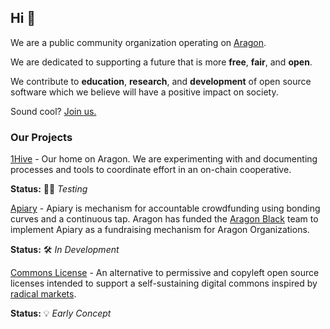 ## Hi 👋
We are a public community organization operating on [Aragon](aragon.org).

We are dedicated to supporting a future that is more **free**, **fair**, and **open**.

We contribute to **education**, **research**, and **development** of open source software which we believe will have a positive impact on society.

Sound cool? [Join us.](handbook.md)

### Our Projects
[1Hive](https://rinkeby.aragon.org/#/onehive.aragonid.eth) - Our home on Aragon. We are experimenting with and documenting processes and tools to coordinate effort in an on-chain cooperative.

**Status:** 👨‍🔬 *Testing*

[Apiary](https://github.com/1Hive/Apiary) - Apiary is mechanism for accountable crowdfunding using bonding curves and a continuous tap. Aragon has funded the [Aragon Black](https://aragon.black) team to implement Apiary as a fundraising mechanism for Aragon Organizations.

**Status:** 🛠 *In Development*

[Commons License](https://medium.com/hive-commons/harberger-taxation-and-open-source-58dcdbab140d) - An alternative to permissive and copyleft open source licenses intended to support a self-sustaining digital commons inspired by [radical markets](http://radicalmarkets.com).
 
 **Status:** 💡 *Early Concept*
